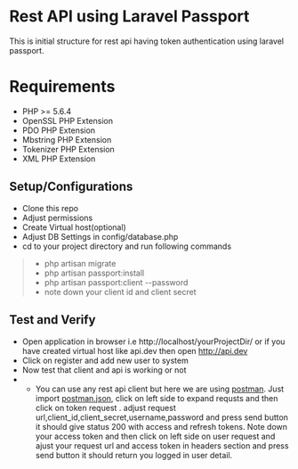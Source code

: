 # Rest API using Laravel Passport 
This is initial structure for rest api having token authentication using laravel passport.
# Requirements
* PHP >= 5.6.4
* OpenSSL PHP Extension
* PDO PHP Extension
* Mbstring PHP Extension
* Tokenizer PHP Extension
* XML PHP Extension

## Setup/Configurations
* Clone this repo
* Adjust permissions
* Create Virtual host(optional)
* Adjust DB Settings in config/database.php
* cd to your project directory and run following commands


> * php artisan migrate
> * php artisan passport:install
> * php artisan passport:client --password
> * note down your client id and client secret

## Test and Verify
* Open application in browser i.e http://localhost/yourProjectDir/ or if you have created virtual host like api.dev then open http://api.dev
* Click on register and add new user to system
* Now test that client and api is working or not
* * You can use any rest api client but here we are using [postman](https://www.getpostman.com/). Just import [postman.json](https://github.com/jaffarhussain1011/laravel-rest-api-oauth2/edit/master/postman.json), click on left side to expand requsts and then click on token request . adjust request url,client_id,client_secret,username,password and press send button it should give status 200 with access and refresh tokens.
Note down your access token 
and then click on left side on user request and ajust your request url and access token in headers section and press send button it should return you logged in user detail.
